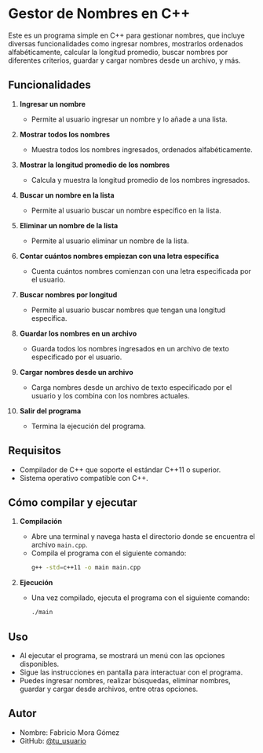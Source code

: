 # Gestor de Nombres en C++

Este es un programa simple en C++ para gestionar nombres, que incluye diversas funcionalidades como ingresar nombres, mostrarlos ordenados alfabéticamente, calcular la longitud promedio, buscar nombres por diferentes criterios, guardar y cargar nombres desde un archivo, y más.

## Funcionalidades

1. **Ingresar un nombre**
   - Permite al usuario ingresar un nombre y lo añade a una lista.
   
2. **Mostrar todos los nombres**
   - Muestra todos los nombres ingresados, ordenados alfabéticamente.
   
3. **Mostrar la longitud promedio de los nombres**
   - Calcula y muestra la longitud promedio de los nombres ingresados.
   
4. **Buscar un nombre en la lista**
   - Permite al usuario buscar un nombre específico en la lista.
   
5. **Eliminar un nombre de la lista**
   - Permite al usuario eliminar un nombre de la lista.
   
6. **Contar cuántos nombres empiezan con una letra específica**
   - Cuenta cuántos nombres comienzan con una letra especificada por el usuario.
   
7. **Buscar nombres por longitud**
   - Permite al usuario buscar nombres que tengan una longitud específica.
   
8. **Guardar los nombres en un archivo**
   - Guarda todos los nombres ingresados en un archivo de texto especificado por el usuario.
   
9. **Cargar nombres desde un archivo**
   - Carga nombres desde un archivo de texto especificado por el usuario y los combina con los nombres actuales.

10. **Salir del programa**
    - Termina la ejecución del programa.

## Requisitos

- Compilador de C++ que soporte el estándar C++11 o superior.
- Sistema operativo compatible con C++.

## Cómo compilar y ejecutar

1. **Compilación**
   - Abre una terminal y navega hasta el directorio donde se encuentra el archivo `main.cpp`.
   - Compila el programa con el siguiente comando:
     ```bash
     g++ -std=c++11 -o main main.cpp
     ```

2. **Ejecución**
   - Una vez compilado, ejecuta el programa con el siguiente comando:
     ```bash
     ./main
     ```

## Uso

- Al ejecutar el programa, se mostrará un menú con las opciones disponibles.
- Sigue las instrucciones en pantalla para interactuar con el programa.
- Puedes ingresar nombres, realizar búsquedas, eliminar nombres, guardar y cargar desde archivos, entre otras opciones.

## Autor

- Nombre: Fabricio Mora Gómez
- GitHub: [@tu_usuario](https://github.com/chicho377)
